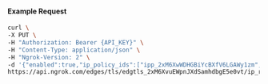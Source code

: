 <!-- Code generated for API Clients. DO NOT EDIT. -->

#### Example Request

```bash
curl \
-X PUT \
-H "Authorization: Bearer {API_KEY}" \
-H "Content-Type: application/json" \
-H "Ngrok-Version: 2" \
-d '{"enabled":true,"ip_policy_ids":["ipp_2xM6XwWDHGBiYcBXfV6LGAWy1zm","ipp_2xM6XuqANoNwlvytLTVhw2oFFtv"]}' \
https://api.ngrok.com/edges/tls/edgtls_2xM6XvuEWpnJXdSamhdbgE5e0vt/ip_restriction
```
